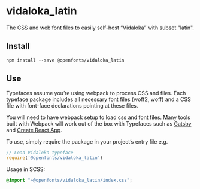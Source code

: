
# vidaloka_latin

The CSS and web font files to easily self-host “Vidaloka” with subset "latin".

## Install

`npm install --save @openfonts/vidaloka_latin`

## Use

Typefaces assume you’re using webpack to process CSS and files. Each typeface
package includes all necessary font files (woff2, woff) and a CSS file with
font-face declarations pointing at these files.

You will need to have webpack setup to load css and font files. Many tools built
with Webpack will work out of the box with Typefaces such as [Gatsby](https://github.com/gatsbyjs/gatsby)
and [Create React App](https://github.com/facebookincubator/create-react-app).

To use, simply require the package in your project’s entry file e.g.

```javascript
// Load Vidaloka typeface
require('@openfonts/vidaloka_latin')
```

Usage in SCSS:
```scss
@import "~@openfonts/vidaloka_latin/index.css";
```
